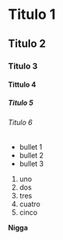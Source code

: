 # Titulo 1
## Titulo 2
### Titulo 3
#### Tittulo 4 
##### Titulo 5
###### Titulo 6

* bullet 1
* bullet 2
* bullet 3

1. uno
2. dos
3. tres
4. cuatro
5. cinco

**Nigga**
